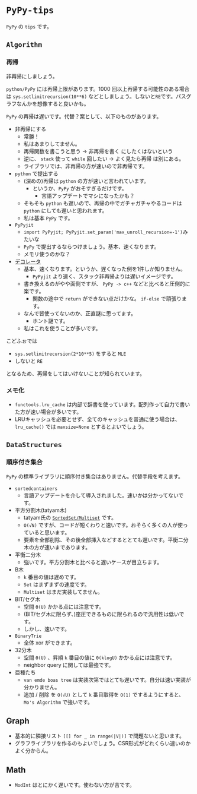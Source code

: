 # `PyPy-tips`

`PyPy` の `tips` です。

## `Algorithm`

### 再帰

非再帰にしましょう。

`python/PyPy` には再帰上限があります。1000 回以上再帰する可能性のある場合は `sys.setlimitrecursion(10**6)` などとしましょう。しないと`RE`です。パスグラフなんかを想像すると良いかも。

`PyPy` の再帰は遅いです。代替？案として、以下のものがあります。

- 非再帰にする
  - 常勝！
  - 私はあまりしてません。
  - 再帰関数を書こうと思う -> 非再帰を書く にしたくはないという
  - 逆に、 `stack` 使って `while` 回したい -> よく見たら再帰 は別にある。
  - ライブラリでは、非再帰の方が速いので非再帰です。
- `python` で提出する
  - (深めの)再帰は `python` の方が速いと言われています。
    - というか、`PyPy` がおそすぎるだけです。
      - 言語アップデートでマシになったかも？
  - そもそも `python` も遅いので、再帰の中でガチャガチャやるコードは `python` にしても遅いと思われます。
  - 私は基本 `PyPy` です。
- `PyPyjit`
  - `import PyPyjit; PyPyjit.set_param('max_unroll_recursion=-1')`みたいな
  - `PyPy` で提出するならつけましょう。基本、速くなります。
  - メモリ使うのかな？
- [デコレータ](https://github.com/cheran-senthil/PyRival/blob/master/pyrival/misc/bootstrap.py)
  - 基本、速くなります。というか、遅くなった例を1件しか知りません。
    - `PyPyjit` より速く、スタック非再帰よりは遅いイメージです。
  - 書き換えるのがやや面倒ですが、 `PyPy -> c++` などと比べると圧倒的に楽です。
    - 関数の途中で `return` ができない点だけかな。 `if-else` で頑張ります。
  - なんで皆使ってないのか、正直謎に思ってます。
    - ホント謎です。
  - 私はこれを使うことが多いです。

こどふぉでは

- `sys.setlimitrecursion(2*10**5)` をすると `MLE`
- しないと `RE`

となるため、再帰をしてはいけないことが知られています。

### メモ化

- `functools.lru_cache` は内部で辞書を使っています。配列作って自力で書いた方が速い場合が多いです。
- LRUキャッシュを必要とせず、全てのキャッシュを普通に使う場合は、`lru_cache()` では `maxsize=None` とするとよいでしょう。

## `DataStructures`

### 順序付き集合

`PyPy` の標準ライブラリに順序付き集合はありません。代替手段を考えます。

- `sortedcontainers`
  - 言語アップデートを介して導入されました。速いかは分かってないです。
- 平方分割木(tatyam木)
  - tatyam氏の [`SortedSet/Multiset`](https://github.com/tatyam-prime/SortedSet) です。
  - `O(√N)` ですが、コードが短くわりと速いです。おそらく多くの人が使っていると思います。
  - 要素を全部削除、その後全部挿入などするととても遅いです。平衡二分木の方が速いまであります。
- 平衡二分木
  - 強いです。平方分割木と比べると遅いケースが目立ちます。
- B木
  - `k` 番目の値は遅めです。
  - `Set` はまずまずの速度です。
  - `Multiset` はまだ実装してません。
- BIT/セグ木
  - 空間 `Θ(U)` かかる点には注意です。
  - (BIT/セグ木に限らず、)座圧できるものに限られるので汎用性は低いです。
  - しかし、速いです。
- `BinaryTrie`
  - 全体 xor ができます。
- 32分木
  - 空間 `Θ(U)` 、昇順 `k` 番目の値に `Θ(klogU)` かかる点には注意です。
  - neighbor query に関しては最強です。
- 亜種たち
  - `van emde boas tree` は実装次第ではとても遅いです。自分は速い実装が分かりません。
  - 追加 / 削除 を `O(√U)` として `k` 番目取得を `O(1)` でするようにすると、`Mo's Algorithm` で強いです。

## Graph

- 基本的に隣接リスト `[[] for _ in range(|V|)]` で問題ないと思います。
- グラフライブラリを作るのもよいでしょう。CSR形式がどれくらい速いのかよく分からん。

## Math

- `ModInt` はとにかく遅いです。使わない方が吉です。
